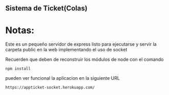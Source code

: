 ## Sistema de Ticket(Colas)

# Notas:

Este es un pequeño servidor de express listo para ejecutarse y servir la carpeta public en la web implementando el uso de socket

Recuerden que deben de reconstruir los módulos de node con el comando

```
npm install
```
pueden ver funcional la aplicacion en la siguiente URL
```
https://appticket-socket.herokuapp.com/
```